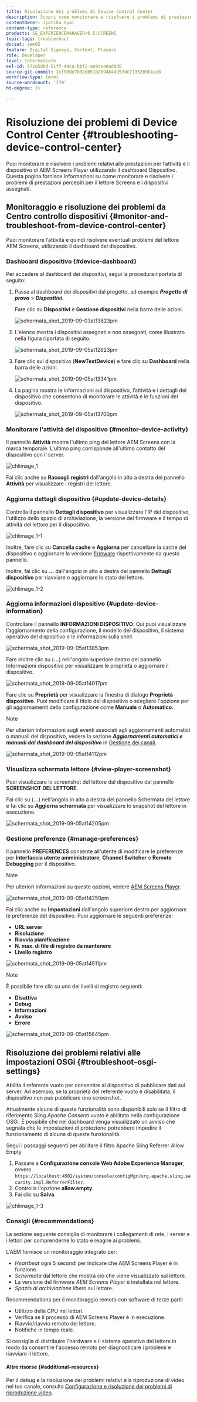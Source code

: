 ```yaml
---
title: Risoluzione dei problemi di Device Control Center
description: Scopri come monitorare e risolvere i problemi di prestazioni per l’attività e il dispositivo di AEM Screens Player utilizzando il dashboard Dispositivo.
contentOwner: Jyotika Syal
content-type: reference
products: SG_EXPERIENCEMANAGER/6.5/SCREENS
topic-tags: troubleshoot
docset: aem65
feature: Digital Signage, Content, Players
role: Developer
level: Intermediate
exl-id: 57105d6d-51ff-44ca-bbf2-ae9cce8addd0
source-git-commit: 1cf90de7892d051b2b94b4dd57de7135269b1ee8
workflow-type: tm+mt
source-wordcount: '779'
ht-degree: 1%

---
```


# Risoluzione dei problemi di Device Control Center {#troubleshooting-device-control-center}

Puoi monitorare e risolvere i problemi relativi alle prestazioni per l’attività e il dispositivo di AEM Screens Player utilizzando il dashboard Dispositivo. Questa pagina fornisce informazioni su come monitorare e risolvere i problemi di prestazioni percepiti per il lettore Screens e i dispositivi assegnati.

## Monitoraggio e risoluzione dei problemi da Centro controllo dispositivi {#monitor-and-troubleshoot-from-device-control-center}

Puoi monitorare l’attività e quindi risolvere eventuali problemi del lettore AEM Screens, utilizzando il dashboard del dispositivo.

### Dashboard dispositivo {#device-dashboard}

Per accedere al dashboard dei dispositivi, segui la procedura riportata di seguito:

1. Passa al dashboard dei dispositivi dal progetto, ad esempio ***Progetto di prova*** > ***Dispositivi***.

   Fare clic su **Dispositivi** e **Gestione dispositivi** nella barra delle azioni.

   ![schermata_shot_2019-09-03at13823pm](assets/screen_shot_2019-09-03at13823pm.png)

1. L&#39;elenco mostra i dispositivi assegnati e non assegnati, come illustrato nella figura riportata di seguito.

   ![schermata_shot_2019-09-05at12823pm](assets/screen_shot_2019-09-05at12823pm.png)

1. Fare clic sul dispositivo (**NewTestDevice**) e fare clic su **Dashboard** nella barra delle azioni.

   ![schermata_shot_2019-09-05at13341pm](assets/screen_shot_2019-09-05at13341pm.png)

1. La pagina mostra le informazioni sul dispositivo, l’attività e i dettagli del dispositivo che consentono di monitorare le attività e le funzioni del dispositivo.

   ![schermata_shot_2019-09-05at13700pm](assets/screen_shot_2019-09-05at13700pm.png)

### Monitorare l&#39;attività del dispositivo {#monitor-device-activity}

Il pannello **Attività** mostra l&#39;ultimo ping del lettore AEM Screens con la marca temporale. L&#39;ultimo ping corrisponde all&#39;ultimo contatto del dispositivo con il server.

![chlimage_1](assets/chlimage_1.png)

Fai clic anche su **Raccogli registri** dall&#39;angolo in alto a destra del pannello **Attività** per visualizzare i registri del lettore.

### Aggiorna dettagli dispositivo {#update-device-details}

Controlla il pannello **Dettagli dispositivo** per visualizzare l&#39;IP del dispositivo, l&#39;utilizzo dello spazio di archiviazione, la versione del firmware e il tempo di attività del lettore per il dispositivo.

![chlimage_1-1](assets/chlimage_1-1.png)

Inoltre, fare clic su **Cancella cache** e **Aggiorna** per cancellare la cache del dispositivo e aggiornare la versione [firmware](screens-glossary.md) rispettivamente da questo pannello.

Inoltre, fai clic su **...** dall&#39;angolo in alto a destra del pannello **Dettagli dispositivo** per riavviare o aggiornare lo stato del lettore.

![chlimage_1-2](assets/chlimage_1-2.png)

### Aggiorna informazioni dispositivo {#update-device-information}

Controllare il pannello **INFORMAZIONI DISPOSITIVO**. Qui puoi visualizzare l’aggiornamento della configurazione, il modello del dispositivo, il sistema operativo del dispositivo e le informazioni sulla shell.

![schermata_shot_2019-09-05at13853pm](assets/screen_shot_2019-09-05at13853pm.png)

Fare inoltre clic su (**...**) nell&#39;angolo superiore destro del pannello Informazioni dispositivo per visualizzare le proprietà o aggiornare il dispositivo.

![schermata_shot_2019-09-05at14017pm](assets/screen_shot_2019-09-05at14017pm.png)

Fare clic su **Proprietà** per visualizzare la finestra di dialogo **Proprietà dispositivo**. Puoi modificare il titolo del dispositivo o scegliere l&#39;opzione per gli aggiornamenti della configurazione come **Manuale** o **Automatico**.

>[!NOTE]
>
>Per ulteriori informazioni sugli eventi associati agli aggiornamenti automatici o manuali del dispositivo, vedere la sezione ***Aggiornamenti automatici e manuali dal dashboard del dispositivo*** in [Gestione dei canali](managing-channels.md).

![schermata_shot_2019-09-05at14112pm](assets/screen_shot_2019-09-05at14112pm.png)

### Visualizza schermata lettore {#view-player-screenshot}

Puoi visualizzare lo screenshot del lettore dal dispositivo dal pannello **SCREENSHOT DEL LETTORE**.

Fai clic su (**...**) nell&#39;angolo in alto a destra del pannello Schermata del lettore e fai clic su **Aggiorna schermata** per visualizzare lo snapshot del lettore in esecuzione.

![schermata_shot_2019-09-05at14205pm](assets/screen_shot_2019-09-05at14205pm.png)

### Gestione preferenze {#manage-preferences}

Il pannello **PREFERENCES** consente all&#39;utente di modificare le preferenze per **Interfaccia utente amministratore**, **Channel Switcher** e **Remote Debugging** per il dispositivo.

>[!NOTE]
>Per ulteriori informazioni su queste opzioni, vedere [AEM Screens Player](working-with-screens-player.md).

![schermata_shot_2019-09-05at14250pm](assets/screen_shot_2019-09-05at14250pm.png)

Fai clic anche su **Impostazioni** dall&#39;angolo superiore destro per aggiornare le preferenze del dispositivo. Puoi aggiornare le seguenti preferenze:

* **URL server**
* **Risoluzione**
* **Riavvia pianificazione**
* **N. max. di file di registro da mantenere**
* **Livello registro**

![schermata_shot_2019-09-05at14511pm](assets/screen_shot_2019-09-05at14511pm.png)

>[!NOTE]
>È possibile fare clic su uno dei livelli di registro seguenti:
>* **Disattiva**
>* **Debug**
>* **Informazioni**
>* **Avviso**
>* **Errore**

![schermata_shot_2019-09-05at15645pm](assets/screen_shot_2019-09-05at15645pm.png)

## Risoluzione dei problemi relativi alle impostazioni OSGi {#troubleshoot-osgi-settings}

Abilita il referente vuoto per consentire al dispositivo di pubblicare dati sul server. Ad esempio, se la proprietà del referente vuoto è disabilitata, il dispositivo non può pubblicare uno screenshot.

Attualmente alcune di queste funzionalità sono disponibili solo se il filtro di riferimento Sling *Apache Consenti vuoto* è abilitato nella configurazione OSGi. È possibile che nel dashboard venga visualizzato un avviso che segnala che le impostazioni di protezione potrebbero impedire il funzionamento di alcune di queste funzionalità.

Segui i passaggi seguenti per abilitare il filtro Apache Sling Referrer Allow Empty

1. Passare a **Configurazione console Web Adobe Experience Manager**, ovvero `https://localhost:4502/system/console/configMgr/org.apache.sling.security.impl.ReferrerFilter`.
1. Controlla l&#39;opzione **allow.empty**.
1. Fai clic su **Salva**.

![chlimage_1-3](assets/chlimage_1-3.png)

### Consigli {#recommendations}

La sezione seguente consiglia di monitorare i collegamenti di rete, i server e i lettori per comprenderne lo stato e reagire ai problemi.

L&#39;AEM fornisce un monitoraggio integrato per:

* *Heartbeat* ogni 5 secondi per indicare che AEM Screens Player è in funzione.
* *Schermata* dal lettore che mostra ciò che viene visualizzato sul lettore.
* La versione del firmware *AEM Screens Player* è installata nel lettore.
* *Spazio di archiviazione libero* sul lettore.

Recommendations per il monitoraggio remoto con software di terze parti:

* Utilizzo della CPU nei lettori.
* Verifica se il processo di AEM Screens Player è in esecuzione.
* Riavvio/riavvio remoto del lettore.
* Notifiche in tempo reale.

Si consiglia di distribuire l&#39;hardware e il sistema operativo del lettore in modo da consentire l&#39;accesso remoto per diagnosticare i problemi e riavviare il lettore.

#### Altre risorse {#additional-resources}

Per il debug e la risoluzione dei problemi relativi alla riproduzione di video nel tuo canale, consulta [Configurazione e risoluzione dei problemi di riproduzione video](troubleshoot-videos.md).
